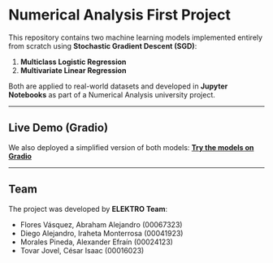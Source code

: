 # Numerical Analysis First Project

This repository contains two machine learning models implemented entirely from scratch using **Stochastic Gradient Descent (SGD)**:

1. **Multiclass Logistic Regression**
2. **Multivariate Linear Regression**

Both are applied to real-world datasets and developed in **Jupyter Notebooks** as part of a Numerical Analysis university project.

---
## Live Demo (Gradio)

We also deployed a simplified version of both models:
**[Try the models on Gradio](https://isaactov23-elektro-gradio.hf.space/?logs=container&__theme=system)**

---
## Team

The project was developed by **ELEKTRO Team**:
* Flores Vásquez, Abraham Alejandro (00067323)
* Diego Alejandro, Iraheta Monterrosa (00041923)
* Morales Pineda, Alexander Efraín (00024123)
* Tovar Jovel, César Isaac (00016023)